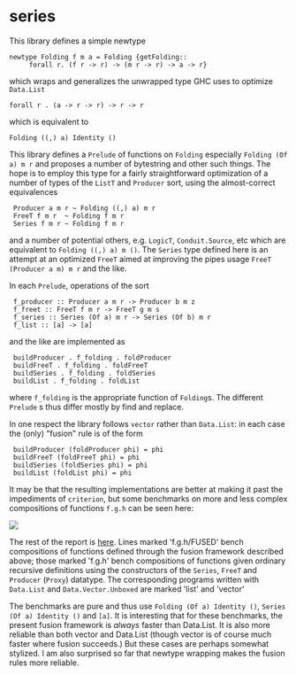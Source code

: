 series
======

This library defines a simple newtype

    newtype Folding f m a = Folding {getFolding::
         forall r. (f r -> r) -> (m r -> r) -> a -> r}

which wraps and generalizes the unwrapped type GHC uses to 
optimize `Data.List`

    forall r . (a -> r -> r) -> r -> r

which is equivalent to 

    Folding ((,) a) Identity ()

This library defines a `Prelude` of functions on `Folding` especially
`Folding (Of a) m r` and proposes a number of bytestring and other
such things.  The hope is to employ this type for a fairly
straightforward optimization of a number of types of the `ListT` 
and `Producer` sort, using the almost-correct equivalences

     Producer a m r ~ Folding ((,) a) m r
     FreeT f m r  ~ Folding f m r
     Series f m r ~ Folding f m r
     
and a number of potential others, e.g. `LogicT`, `Conduit.Source`, etc 
which are equivalent to `Folding ((,) a) m ()`. The `Series` type 
defined here is an attempt at an optimized `FreeT` aimed
at improving the pipes usage `FreeT (Producer a m) m r` and the like.

In each `Prelude`, operations of the sort 

     f_producer :: Producer a m r -> Producer b m z
     f_freet :: FreeT f m r -> FreeT g m s
     f_series :: Series (Of a) m r -> Series (Of b) m r
     f_list :: [a] -> [a]

and the like are implemented as

     buildProducer . f_folding . foldProducer
     buildFreeT . f_folding . foldFreeT
     buildSeries . f_folding . foldSeries
     buildList . f_folding . foldList
     

where `f_folding` is the appropriate function of `Folding`s. The different
`Prelude` s thus differ mostly by find and replace. 

In one respect the library follows `vector` rather than `Data.List`: 
in each case the (only) "fusion" rule is of the form

     buildProducer (foldProducer phi) = phi
     buildFreeT (foldFreeT phi) = phi
     buildSeries (foldSeries phi) = phi
     buildList (foldList phi) = phi  
     
It may be that the resulting implementations are better at making 
it past the impediments of `criterion`, but some benchmarks on 
more and less complex compositions of functions `f.g.h` can be 
seen here:

![ ](http://michaelt.github.io/images/seriesbench.png)

The rest of the report is
[here](http://michaelt.github.io/bench/seriesbench.html). Lines
marked 'f.g.h/FUSED' bench compositions of functions defined
through the fusion framework described above; those marked
'f.g.h' bench compositions of functions given ordinary
recursive definitions using the constructors of the `Series`, `FreeT` and `Producer` (`Proxy`) datatype. The corresponding programs written with `Data.List` and
`Data.Vector.Unboxed` are marked 'list' and 'vector'

The benchmarks are pure and thus use `Folding (Of a) Identity ()`, 
`Series (Of a) Identity ()` and `[a]`. It is interesting that for these benchmarks, the
present fusion framework is *always* faster than Data.List. It is
also more reliable than both vector and Data.List (though vector
is of course much faster where fusion succeeds.) But these cases
are perhaps somewhat stylized. I am also surprised so far that
newtype wrapping makes the fusion rules more reliable.
